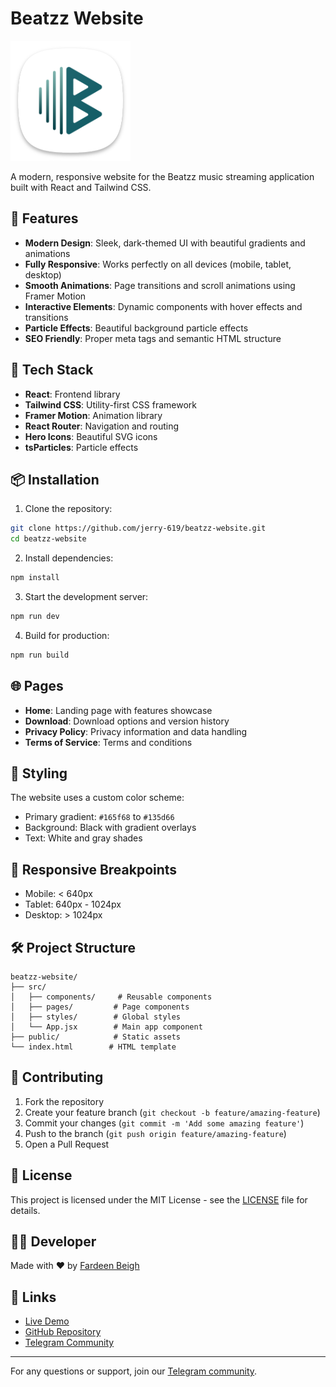 # Beatzz Website

![Beatzz Logo](public/logo.png)

A modern, responsive website for the Beatzz music streaming application built with React and Tailwind CSS.

## 🎵 Features

- **Modern Design**: Sleek, dark-themed UI with beautiful gradients and animations
- **Fully Responsive**: Works perfectly on all devices (mobile, tablet, desktop)
- **Smooth Animations**: Page transitions and scroll animations using Framer Motion
- **Interactive Elements**: Dynamic components with hover effects and transitions
- **Particle Effects**: Beautiful background particle effects
- **SEO Friendly**: Proper meta tags and semantic HTML structure

## 🚀 Tech Stack

- **React**: Frontend library
- **Tailwind CSS**: Utility-first CSS framework
- **Framer Motion**: Animation library
- **React Router**: Navigation and routing
- **Hero Icons**: Beautiful SVG icons
- **tsParticles**: Particle effects

## 📦 Installation

1. Clone the repository:
```bash
git clone https://github.com/jerry-619/beatzz-website.git
cd beatzz-website
```

2. Install dependencies:
```bash
npm install
```

3. Start the development server:
```bash
npm run dev
```

4. Build for production:
```bash
npm run build
```

## 🌐 Pages

- **Home**: Landing page with features showcase
- **Download**: Download options and version history
- **Privacy Policy**: Privacy information and data handling
- **Terms of Service**: Terms and conditions

## 🎨 Styling

The website uses a custom color scheme:
- Primary gradient: `#165f68` to `#135d66`
- Background: Black with gradient overlays
- Text: White and gray shades

## 📱 Responsive Breakpoints

- Mobile: < 640px
- Tablet: 640px - 1024px
- Desktop: > 1024px

## 🛠️ Project Structure

```
beatzz-website/
├── src/
│   ├── components/     # Reusable components
│   ├── pages/         # Page components
│   ├── styles/        # Global styles
│   └── App.jsx        # Main app component
├── public/            # Static assets
└── index.html        # HTML template
```

## 🤝 Contributing

1. Fork the repository
2. Create your feature branch (`git checkout -b feature/amazing-feature`)
3. Commit your changes (`git commit -m 'Add some amazing feature'`)
4. Push to the branch (`git push origin feature/amazing-feature`)
5. Open a Pull Request

## 📄 License

This project is licensed under the MIT License - see the [LICENSE](LICENSE) file for details.

## 👨‍💻 Developer

Made with ❤️ by [Fardeen Beigh](https://github.com/jerry-619)

## 🔗 Links

- [Live Demo](https://beatzz.vercel.app)
- [GitHub Repository](https://github.com/jerry-619/beatzz-website)
- [Telegram Community](https://t.me/beatzzApp)

---

For any questions or support, join our [Telegram community](https://t.me/beatzzApp).
